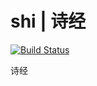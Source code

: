 # shi | 诗经

[![Build Status](https://travis-ci.org/fluency03/shi.svg?branch=master)](https://travis-ci.org/fluency03/shi)

诗经
